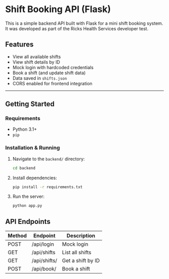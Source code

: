 # Shift Booking API (Flask)

This is a simple backend API built with Flask for a mini shift booking system. It was developed as part of the Ricks Health Services developer test.

##  Features

- View all available shifts
- View shift details by ID
- Mock login with hardcoded credentials
- Book a shift (and update shift data)
- Data saved in `shifts.json`
- CORS enabled for frontend integration

---

##  Getting Started

### Requirements

- Python 3.1+
- `pip`

### Installation & Running

1. Navigate to the `backend/` directory:
   ```bash
   cd backend

2. Install dependencies:
   ```bash
   pip install -r requirements.txt

3. Run the server:
   ```bash
   python app.py

## API Endpoints

| Method | Endpoint              | Description              |
|--------|-----------------------|--------------------------|
| POST   | /api/login            | Mock login               |
| GET    | /api/shifts           | List all shifts          |
| GET    | /api/shifts/<id>      | Get a shift by ID        |
| POST   | /api/book/<id>        | Book a shift             |
